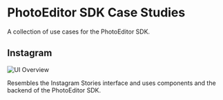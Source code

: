# PhotoEditor SDK Case Studies

A collection of use cases for the PhotoEditor SDK.

## Instagram

![UI Overview](instagram_ui.png)

Resembles the Instagram Stories interface and uses components and the backend of the PhotoEditor SDK.

